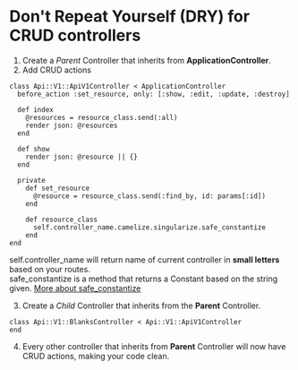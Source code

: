 # Don't Repeat Yourself (DRY) for CRUD controllers

1. Create a *Parent* Controller that inherits from **ApplicationController**.
2. Add CRUD actions
```
class Api::V1::ApiV1Controller < ApplicationController
  before_action :set_resource, only: [:show, :edit, :update, :destroy]

  def index
    @resources = resource_class.send(:all)
    render json: @resources
  end

  def show
    render json: @resource || {}
  end

  private
    def set_resource
      @resource = resource_class.send(:find_by, id: params[:id])
    end

    def resource_class
      self.controller_name.camelize.singularize.safe_constantize
    end
end
```
self.controller_name will return name of current controller in **small letters** based on your routes.<br>
safe_constantize is a method that returns a Constant based on the string given. [More about safe_constantize](http://api.rubyonrails.org/classes/ActiveSupport/Inflector.html#method-i-safe_constantize)

3. Create a *Child* Controller that inherits from the **Parent** Controller.
```
class Api::V1::BlanksController < Api::V1::ApiV1Controller
end
```

4. Every other controller that inherits from **Parent** Controller will now have CRUD actions, making your code clean.

